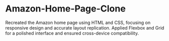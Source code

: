 # Amazon-Home-Page-Clone
Recreated the Amazon home page using HTML and CSS, focusing on responsive design and accurate layout replication. Applied Flexbox and Grid for a polished interface and ensured cross-device compatibility.
